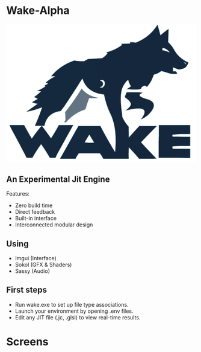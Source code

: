# Wake-Alpha
![Wake Alpha](img/Wake-Alpha.png)

## An Experimental Jit Engine
Features:
- Zero build time
- Direct feedback
- Built-in interface
- Interconnected modular design

## Using
- Imgui (Interface)
- Sokol (GFX & Shaders)
- Sassy (Audio)

## First steps
- Run wake.exe to set up file type associations.
- Launch your environment by opening .env files.
- Edit any JIT file (.jc, .glsl) to view real-time results.
  
# Screens
